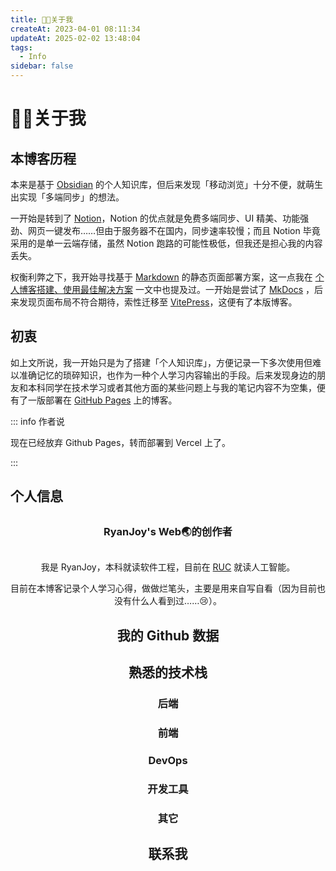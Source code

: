 ```yaml
---
title: 🧑‍🎓关于我
createAt: 2023-04-01 08:11:34
updateAt: 2025-02-02 13:48:04
tags:
  - Info
sidebar: false
---
```

<script setup>
import { VPTeamMembers } from 'vitepress/theme'

const members = [
  {
    avatar: '/avatar.png',
    name: 'RyanJoy',
    title: 'RyanJoy\'s Web🌏原始创作者',
    org:'RUC',
    orgLink:'https://www.ruc.edu.cn/',
    desc:'见贤思齐',
    links: [
      { icon: 'github', link: 'https://github.com/get1024' },
      {
        icon: {svg: '<svg t="1715358041217" class="icon" viewBox="0 0 1217 1024" version="1.1" xmlns="http://www.w3.org/2000/svg" p-id="6062" width="200" height="200"><path d="M459.643282 956.423306l18.87277-283.091558 513.826397-462.687277c22.525565-20.699168-4.870392-31.048751-34.701545-12.78478L323.272295 598.449465 48.703924 511.391201c-59.053508-16.437574-59.662307-57.227111 13.393579-87.058264L1130.539834 12.78478c48.703924-21.916766 95.581451 12.175981 76.70868 87.058264l-182.030916 856.580262c-12.78478 60.879905-49.312723 75.491082-100.451843 47.486325l-277.003567-204.55648-133.326992 129.065398c-14.611177 15.219976-27.395957 28.004756-54.791914 28.004757z" p-id="6063"></path></svg>'},
        link: 'https://t.me/RyanJoy_1945815',
      },
      { icon: 'x', link: 'https://x.com/RyanJoy_1945815' },
    ],
  },
]
</script>

# 🧑‍🎓关于我

## 本博客历程

本来是基于 [Obsidian](https://obsidian.md/) 的个人知识库，但后来发现「移动浏览」十分不便，就萌生出实现「多端同步」的想法。

一开始是转到了 [Notion](https://www.notion.com/zh-cn)，Notion 的优点就是免费多端同步、UI 精美、功能强劲、网页一键发布……但由于服务器不在国内，同步速率较慢；而且 Notion 毕竟采用的是单一云端存储，虽然 Notion 跑路的可能性极低，但我还是担心我的内容丢失。

权衡利弊之下，我开始寻找基于 [Markdown](https://markdown.com.cn/basic-syntax/) 的静态页面部署方案，这一点我在 [个人博客搭建、使用最佳解决方案](../📒文章/👨🏼‍💻个人项目/🌐博客/⚓博客搭建部署/个人博客搭建、使用最佳解决方案.md#一、ssg选择|个人博客系统搭建最优解) 一文中也提及过。一开始是尝试了 [MkDocs](https://www.mkdocs.org/) ，后来发现页面布局不符合期待，索性迁移至 [VitePress](https://vitepress.dev/zh/)，这便有了本版博客。

## 初衷

如上文所说，我一开始只是为了搭建「个人知识库」，方便记录一下多次使用但难以准确记忆的琐碎知识，也作为一种个人学习内容输出的手段。后来发现身边的朋友和本科同学在技术学习或者其他方面的某些问题上与我的笔记内容不为空集，便有了一版部署在 [GitHub Pages](https://pages.github.com/) 上的博客。

::: info 作者说

现在已经放弃 Github Pages，转而部署到 Vercel 上了。

:::

## 个人信息

<div style="margin:30px">
  <h3 align="center" font-normal op50 p="t-10 b-2">
    RyanJoy's Web🌏的创作者
  </h3>
</div>

<VPTeamMembers size="small" :members="members" align="center"/>

我是 RyanJoy，本科就读软件工程，目前在 [RUC](https://www.ruc.edu.cn/) 就读人工智能。

目前在本博客记录个人学习心得，做做烂笔头，主要是用来自写自看（因为目前也没有什么人看到过……😢）。

## 我的 Github 数据

<githubData />

## 熟悉的技术栈

### 后端

<backEnd />

### 前端

<frontEnd />

### DevOps

<devOps />

### 开发工具

<developTools />

### 其它

<others />

## 联系我

<contactMe />